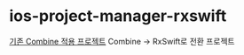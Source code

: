 # ios-project-manager-rxswift

[기존 Combine 적용 프로젝트](https://github.com/Mino777/ios-project-manager) Combine -> RxSwift로 전환 프로젝트 
